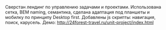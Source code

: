 Сверстан лендинг по управлению задачами и проектами. Использована сетка, BEM naming, семантика,
сделана адаптация под планшеты и мобилку по принципу Desktop first. Добавлены js скрипты:
навигация, поиск, карусель.
Демо: http://24forest-travel.ru/unit-project/index.html
